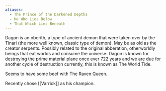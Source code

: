 ```yaml
---
aliases:
  - The Prince of the Darkened Depths
  - He Who Lies Below
  - That Which Lies Beneath
---
```

Dagon is an oberith, a type of ancient demon that were taken over by the Tinari (the more well known, classic type of demon). May be as old as the creator serpents. Possibly related to the original abberation, otherworldly beings that eat worlds and consume the universe. Dagon is known for destroying the prime material plane once ever 722 years and we are due for another cycle of destruction currently, this is known as The World Tide.

Seems to have some beef with The Raven Queen.

Recently chose [[Varrick]] as his champion. 